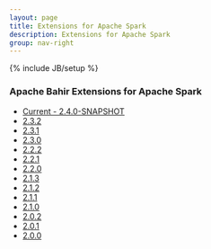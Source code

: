 ```yaml
---
layout: page
title: Extensions for Apache Spark
description: Extensions for Apache Spark
group: nav-right
---
```

<!--
{% comment %}
Licensed to the Apache Software Foundation (ASF) under one or more
contributor license agreements.  See the NOTICE file distributed with
this work for additional information regarding copyright ownership.
The ASF licenses this file to you under the Apache License, Version 2.0
(the "License"); you may not use this file except in compliance with
the License.  You may obtain a copy of the License at

http://www.apache.org/licenses/LICENSE-2.0

Unless required by applicable law or agreed to in writing, software
distributed under the License is distributed on an "AS IS" BASIS,
WITHOUT WARRANTIES OR CONDITIONS OF ANY KIND, either express or implied.
See the License for the specific language governing permissions and
limitations under the License.
{% endcomment %}
-->

{% include JB/setup %}

### Apache Bahir Extensions for Apache Spark

 - [Current - 2.4.0-SNAPSHOT](/docs/spark/current/documentation)
 - [2.3.2](/docs/spark/2.3.2/documentation)
 - [2.3.1](/docs/spark/2.3.1/documentation)
 - [2.3.0](/docs/spark/2.3.0/documentation)
 - [2.2.2](/docs/spark/2.2.2/documentation)
 - [2.2.1](/docs/spark/2.2.1/documentation)
 - [2.2.0](/docs/spark/2.2.0/documentation)
 - [2.1.3](/docs/spark/2.1.3/documentation)
 - [2.1.2](/docs/spark/2.1.2/documentation)
 - [2.1.1](/docs/spark/2.1.1/documentation)
 - [2.1.0](/docs/spark/2.1.0/documentation)
 - [2.0.2](/docs/spark/2.0.2/documentation)
 - [2.0.1](/docs/spark/2.0.1/documentation)
 - [2.0.0](/docs/spark/2.0.0/documentation)
